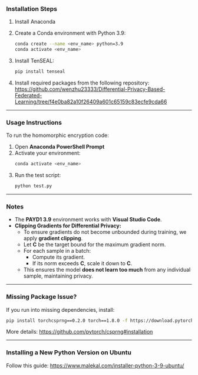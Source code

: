 ### Installation Steps

1. Install Anaconda

2. Create a Conda environment with Python 3.9:
   ```sh
   conda create --name <env_name> python=3.9
   conda activate <env_name>
   ```

3. Install TenSEAL:
   ```sh
   pip install tenseal
   ```

4. Install required packages from the following repository:
   https://github.com/wenzhu23333/Differential-Privacy-Based-Federated-Learning/tree/f4e0ba82a10f26409a601c65159c83ecfe9cda66

---

### Usage Instructions

To run the homomorphic encryption code:

1. Open **Anaconda PowerShell Prompt**
2. Activate your environment:
   ```sh
   conda activate <env_name>
   ```
3. Run the test script:
   ```sh
   python test.py
   ```

---

### Notes

- The **PAYD1 3.9** environment works with **Visual Studio Code**.
- **Clipping Gradients for Differential Privacy:**
  - To ensure gradients do not become unbounded during training, we apply **gradient clipping**.
  - Let **C** be the target bound for the maximum gradient norm.
  - For each sample in a batch:
    - Compute its gradient.
    - If its norm exceeds **C**, scale it down to **C**.
  - This ensures the model **does not learn too much** from any individual sample, maintaining privacy.

---

### Missing Package Issue?
If you run into missing dependencies, install:
```sh
pip install torchcsprng==0.2.0 torch==1.8.0 -f https://download.pytorch.org/whl/cu102/torch_stable.html
```
More details: https://github.com/pytorch/csprng#installation

---

### Installing a New Python Version on Ubuntu
Follow this guide: https://www.malekal.com/installer-python-3-9-ubuntu/






